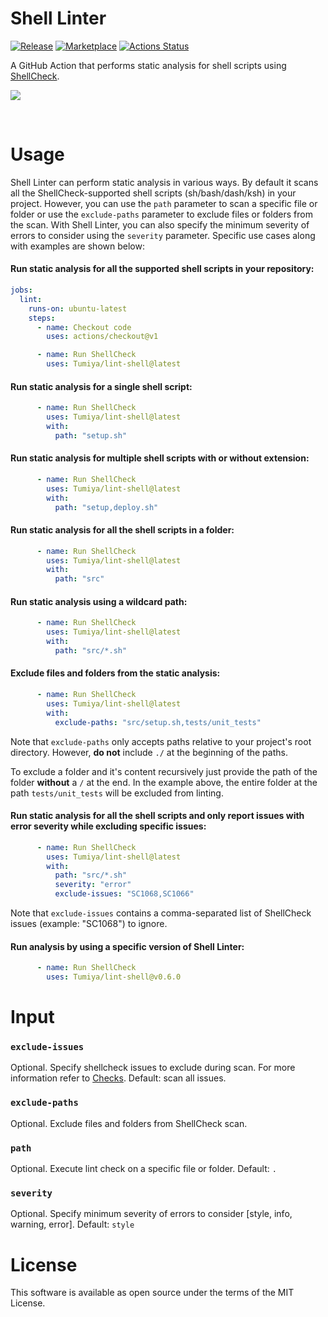 # Shell Linter

[![Release](https://img.shields.io/github/release/Tumiya/lint-shell.svg)](https://github.com/Tumiya/lint-shell/releases)
[![Marketplace](https://img.shields.io/badge/GitHub-Marketplace-red.svg)](https://github.com/marketplace/actions/lint-shell)
[![Actions Status](https://github.com/Tumiya/lint-shell/workflows/CI-workflow/badge.svg)](https://github.com/Tumiya/lint-shell/actions?query=branch%3Adevelop)


A GitHub Action that performs static analysis for shell scripts using [ShellCheck](https://github.com/koalaman/shellcheck).

![](docs/images/preview.png)

<br>

# Usage

Shell Linter can perform static analysis in various ways. By default it scans all the ShellCheck-supported shell scripts (sh/bash/dash/ksh) in your project. However, you can use the `path` parameter to scan a specific file or folder or use the `exclude-paths` parameter to exclude files or folders from the scan. With Shell Linter, you can also specify the minimum severity of errors to consider using the `severity` parameter. Specific use cases along with examples are shown below:

#### Run static analysis for all the supported shell scripts in your repository:
```yml
jobs:
  lint:
    runs-on: ubuntu-latest
    steps:
      - name: Checkout code
        uses: actions/checkout@v1

      - name: Run ShellCheck
        uses: Tumiya/lint-shell@latest
```

#### Run static analysis for a single shell script:
```yml
      - name: Run ShellCheck
        uses: Tumiya/lint-shell@latest
        with:
          path: "setup.sh"
```

#### Run static analysis for multiple shell scripts **with or without** extension:
```yml
      - name: Run ShellCheck
        uses: Tumiya/lint-shell@latest
        with:
          path: "setup,deploy.sh"
```

#### Run static analysis for all the shell scripts in a folder:
```yml
      - name: Run ShellCheck
        uses: Tumiya/lint-shell@latest
        with:
          path: "src"
```

#### Run static analysis using a **wildcard** path:
```yml
      - name: Run ShellCheck
        uses: Tumiya/lint-shell@latest
        with:
          path: "src/*.sh"
```
#### Exclude files and folders from the static analysis:
```yml
      - name: Run ShellCheck
        uses: Tumiya/lint-shell@latest
        with:
          exclude-paths: "src/setup.sh,tests/unit_tests" 
```
Note that `exclude-paths` only accepts paths relative to your project's root directory. However, **do not** include `./` at the beginning of the paths. 

To exclude a folder and it's content recursively just provide the path of the folder **without** a `/` at the end. In the example above, the entire folder at the path `tests/unit_tests` will be excluded from linting.

#### Run static analysis for all the shell scripts and only report issues with error severity while excluding specific issues:
```yml
      - name: Run ShellCheck
        uses: Tumiya/lint-shell@latest
        with:
          path: "src/*.sh"
          severity: "error"
          exclude-issues: "SC1068,SC1066"
```
Note that `exclude-issues` contains a comma-separated list of ShellCheck issues (example: "SC1068") to ignore.

#### Run analysis by using a specific version of Shell Linter:
```yml
      - name: Run ShellCheck
        uses: Tumiya/lint-shell@v0.6.0
```

# Input

### `exclude-issues`
Optional. Specify shellcheck issues to exclude during scan. For more information refer to [Checks](https://github.com/koalaman/shellcheck/wiki/Checks). Default: scan all issues.

### `exclude-paths`
Optional. Exclude files and folders from ShellCheck scan. 

### `path`
Optional. Execute lint check on a specific file or folder. Default: `.`

### `severity`
Optional. Specify minimum severity of errors to consider [style, info, warning, error]. Default: `style`

# License
This software is available as open source under the terms of the MIT License.
